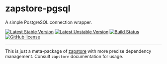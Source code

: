 
zapstore-pgsql
==============

A simple PostgreSQL connection wrapper.

[![Latest Stable Version](https://poser.pugx.org/bfitech/zapstore-pgsql/v/stable)](https://packagist.org/packages/bfitech/zapstore-pgsql)
[![Latest Unstable Version](https://poser.pugx.org/bfitech/zapstore-pgsql/v/unstable)](https://packagist.org/packages/bfitech/zapstore-pgsql)
[![Build Status](https://travis-ci.org/bfitech/zapstore-pgsql.svg?branch=master)](https://travis-ci.org/bfitech/zapstore-pgsql)
[![GitHub license](https://img.shields.io/badge/license-MIT-blue.svg)](https://raw.githubusercontent.com/bfitech/zapstore-pgsql/master/LICENSE)

----

This is just a meta-package of [zapstore](https://github.com/bfitech/zapstore) with
more precise dependency management. Consult `zapstore` documentation for usage.

